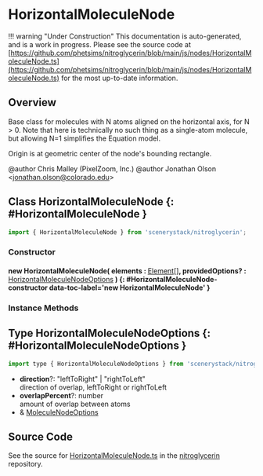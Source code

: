# HorizontalMoleculeNode

!!! warning "Under Construction"
    This documentation is auto-generated, and is a work in progress. Please see the source code at
    [https://github.com/phetsims/nitroglycerin/blob/main/js/nodes/HorizontalMoleculeNode.ts](https://github.com/phetsims/nitroglycerin/blob/main/js/nodes/HorizontalMoleculeNode.ts) for the most up-to-date information.

## Overview

Base class for molecules with N atoms aligned on the horizontal axis, for N &gt; 0.
Note that here is technically no such thing as a single-atom molecule,
but allowing N=1 simplifies the Equation model.

Origin is at geometric center of the node's bounding rectangle.

@author Chris Malley (PixelZoom, Inc.)
@author Jonathan Olson &lt;jonathan.olson@colorado.edu&gt;

## Class HorizontalMoleculeNode {: #HorizontalMoleculeNode }


```js
import { HorizontalMoleculeNode } from 'scenerystack/nitroglycerin';
```
### Constructor

#### new HorizontalMoleculeNode( elements : <span style="font-weight: 400;">[Element](../nitroglycerin/Element.md)[]</span>, providedOptions? : <span style="font-weight: 400;">[HorizontalMoleculeNodeOptions](../nitroglycerin/HorizontalMoleculeNode.md#HorizontalMoleculeNodeOptions)</span> ) {: #HorizontalMoleculeNode-constructor data-toc-label='new HorizontalMoleculeNode' }

### Instance Methods





## Type HorizontalMoleculeNodeOptions {: #HorizontalMoleculeNodeOptions }


```js
import type { HorizontalMoleculeNodeOptions } from 'scenerystack/nitroglycerin';
```


- **direction**?: "leftToRight" | "rightToLeft"
<br>  direction of overlap, leftToRight or rightToLeft
- **overlapPercent**?: <span style="color: hsla(calc(var(--md-hue) + 180deg),80%,40%,1);">number</span>
<br>  amount of overlap between atoms
- &amp; [MoleculeNodeOptions](../nitroglycerin/MoleculeNode.md#MoleculeNodeOptions)




## Source Code

See the source for [HorizontalMoleculeNode.ts](https://github.com/phetsims/nitroglycerin/blob/main/js/nodes/HorizontalMoleculeNode.ts) in the [nitroglycerin](https://github.com/phetsims/nitroglycerin) repository.
